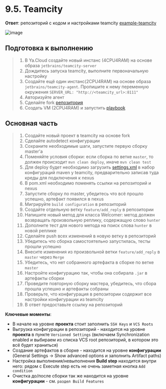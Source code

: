 # 9.5. Teamcity

**Ответ**: репозиторий с кодом и настройками teamcity [example-teamcity](https://github.com/Roma-EDU/example-teamcity)

![image](https://user-images.githubusercontent.com/77544263/175187224-a5f445fa-1b01-4c84-af5f-29fcd4584aa5.png)

## Подготовка к выполнению

>1. В Ya.Cloud создайте новый инстанс (4CPU4RAM) на основе образа `jetbrains/teamcity-server`
>2. Дождитесь запуска teamcity, выполните первоначальную настройку
>3. Создайте ещё один инстанс(2CPU4RAM) на основе образа `jetbrains/teamcity-agent`. Пропишите к нему переменную окружения `SERVER_URL: "http://<teamcity_url>:8111"`
>4. Авторизуйте агент
>5. Сделайте fork [репозитория](https://github.com/aragastmatb/example-teamcity)
>6. Создать VM (2CPU4RAM) и запустить [playbook](./infrastructure)

## Основная часть

>1. Создайте новый проект в teamcity на основе fork
>2. Сделайте autodetect конфигурации
>3. Сохраните необходимые шаги, запустите первую сборку master'a
>4. Поменяйте условия сборки: если сборка по ветке `master`, то должен происходит `mvn clean deploy`, иначе `mvn clean test`
>5. Для deploy будет необходимо загрузить [settings.xml](./teamcity/settings.xml) в набор конфигураций maven у teamcity, предварительно записав туда креды для подключения к nexus
>6. В pom.xml необходимо поменять ссылки на репозиторий и nexus
>7. Запустите сборку по master, убедитесь что всё прошло успешно, артефакт появился в nexus
>8. Мигрируйте `build configuration` в репозиторий
>9. Создайте отдельную ветку `feature/add_reply` в репозитории
>10. Напишите новый метод для класса Welcomer: метод должен возвращать произвольную реплику, содержащую слово `hunter`
>11. Дополните тест для нового метода на поиск слова `hunter` в новой реплике
>12. Сделайте push всех изменений в новую ветку в репозиторий
>13. Убедитесь что сборка самостоятельно запустилась, тесты прошли успешно
>14. Внесите изменения из произвольной ветки `feature/add_reply` в `master` через `Merge`
>15. Убедитесь, что нет собранного артефакта в сборке по ветке `master`
>16. Настройте конфигурацию так, чтобы она собирала `.jar` в артефакты сборки
>17. Проведите повторную сборку мастера, убедитесь, что сбора прошла успешно и артефакты собраны
>18. Проверьте, что конфигурация в репозитории содержит все настройки конфигурации из teamcity
>19. В ответ предоставьте ссылку на репозиторий

**Ключевые моменты**:
* В начале на уровне **проекта** стоит заполнить `SSH Keys` и `VCS Roots`
* Выгрузка конфигурации в репозиторий - находится на уровне **проекта** в пункте `Versioned Settings` (включаем Synchronization enabled и выбираем из списка VCS root репозиторий, в котором это всё будет храниться)
* Создание артефактов в сборке - находится на уровне **конфигурации** (General Settings -> Show advanced options и заполнить Artifact paths)
* Настройка выполнения/невыполнения **Build step** находится внутри него: рядом с Execute step есть не очень заметная кнопка `Add condition`
* Очистка до/после сборки так же находится на уровне **конфигурации** - см. `раздел Build Features`
